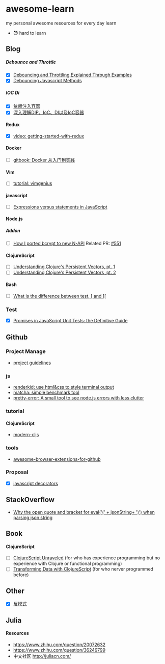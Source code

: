 # awesome-learn
my personal awesome resources for every day learn

- :smiling_imp: hard to learn

## Blog

##### Debounce and Throttle

- [x] [Debouncing and Throttling Explained Through Examples](https://css-tricks.com/debouncing-throttling-explained-examples/)
- [x] [Debouncing Javascript Methods](http://unscriptable.com/2009/03/20/debouncing-javascript-methods/) 

##### IOC Di

- [x] [依赖注入容器](https://segmentfault.com/a/1190000010978964)
- [x] [深入理解DIP、IoC、DI以及IoC容器](http://www.cnblogs.com/liuhaorain/p/3747470.html)

#### Redux

- [x] [video: getting-started-with-redux](https://egghead.io/courses/getting-started-with-redux) 


#### Docker

- [ ] [gitbook: Docker 从入门到实践](https://www.gitbook.com/book/yeasy/docker_practice/details)

#### Vim
- [ ] [tutorial: vimgenius](http://www.vimgenius.com/)

#### javascript

- [ ] [Expressions versus statements in JavaScript](http://2ality.com/2012/09/expressions-vs-statements.html)

#### Node.js

##### Addon

- [ ] [How I ported bcrypt to new N-API](https://medium.com/@nicknaso/how-i-ported-bcrypt-to-new-n-api-d0b8c9fe6136) Related PR: [#551](https://github.com/kelektiv/node.bcrypt.js/pull/551/)

#### ClojureScript

- [ ] [Understanding Clojure's Persistent Vectors, pt. 1](http://hypirion.com/musings/understanding-persistent-vector-pt-1)
- [ ] [Understanding Clojure's Persistent Vectors, pt. 2](http://hypirion.com/musings/understanding-persistent-vector-pt-2)

#### Bash

- [ ] [What is the difference between test, \[ and \[\[](http://mywiki.wooledge.org/BashFAQ/031)

### Test

- [x] [Promises in JavaScript Unit Tests: the Definitive Guide](https://www.sitepoint.com/promises-in-javascript-unit-tests-the-definitive-guide/)

## Github

### Project Manage

- [project guidelines](https://github.com/wearehive/project-guidelines)

### js

- [renderkid: use html&css to style terminal output](https://github.com/AriaMinaei/renderkid)
- [matcha: simple benchmark tool](https://github.com/logicalparadox/matcha)
- [pretty-error: A small tool to see node.js errors with less clutter](https://github.com/AriaMinaei/pretty-error)

### tutorial

#### ClojureScript

- [modern-cljs](https://github.com/magomimmo/modern-cljs)

### tools

- [awesome-browser-extensions-for-github](https://github.com/stefanbuck/awesome-browser-extensions-for-github)

### Proposal

- [x] [javascript decorators](https://github.com/wycats/javascript-decorators/)

## StackOverflow

- [Why the open quote and bracket for eval('(' + jsonString+ ')') when parsing json string](https://stackoverflow.com/questions/3360356/why-the-open-quote-and-bracket-for-eval-jsonstring-when-parsing-json)

## Book

#### ClojureScript

- [ ] [ClojureScript Unraveled](https://funcool.github.io/clojurescript-unraveled/) (for who has experience programming but no experience with Clojure or functional programming)
- [ ] [Transforming Data with ClojureScript](http://langintro.com/cljsbook/index.html) (for who nerver programmed before)

## Other
- [x] [反模式](https://www.wikiwand.com/zh-cn/%E5%8F%8D%E9%9D%A2%E6%A8%A1%E5%BC%8F#/)

## Julia

#### Resources

- https://www.zhihu.com/question/20072632
- https://www.zhihu.com/question/36249799
- 中文社区 http://juliacn.com/
